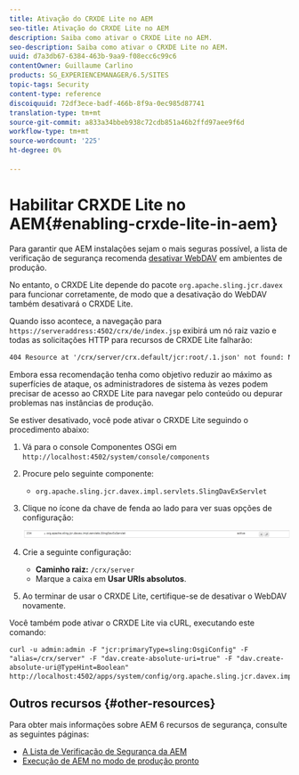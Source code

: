 ```yaml
---
title: Ativação do CRXDE Lite no AEM
seo-title: Ativação do CRXDE Lite no AEM
description: Saiba como ativar o CRXDE Lite no AEM.
seo-description: Saiba como ativar o CRXDE Lite no AEM.
uuid: d7a3db67-6384-463b-9aa9-f08ecc6c99c6
contentOwner: Guillaume Carlino
products: SG_EXPERIENCEMANAGER/6.5/SITES
topic-tags: Security
content-type: reference
discoiquuid: 72df3ece-badf-466b-8f9a-0ec985d87741
translation-type: tm+mt
source-git-commit: a833a34bbeb938c72cdb851a46b2ffd97aee9f6d
workflow-type: tm+mt
source-wordcount: '225'
ht-degree: 0%

---
```



# Habilitar CRXDE Lite no AEM{#enabling-crxde-lite-in-aem}

Para garantir que AEM instalações sejam o mais seguras possível, a lista de verificação de segurança recomenda [desativar WebDAV](/help/sites-administering/security-checklist.md#disable-webdav) em ambientes de produção.

No entanto, o CRXDE Lite depende do pacote `org.apache.sling.jcr.davex` para funcionar corretamente, de modo que a desativação do WebDAV também desativará o CRXDE Lite.

Quando isso acontece, a navegação para `https://serveraddress:4502/crx/de/index.jsp` exibirá um nó raiz vazio e todas as solicitações HTTP para recursos de CRXDE Lite falharão:

```xml
404 Resource at '/crx/server/crx.default/jcr:root/.1.json' not found: No resource found
```

Embora essa recomendação tenha como objetivo reduzir ao máximo as superfícies de ataque, os administradores de sistema às vezes podem precisar de acesso ao CRXDE Lite para navegar pelo conteúdo ou depurar problemas nas instâncias de produção.

Se estiver desativado, você pode ativar o CRXDE Lite seguindo o procedimento abaixo:

1. Vá para o console Componentes OSGi em `http://localhost:4502/system/console/components`
1. Procure pelo seguinte componente:

   * `org.apache.sling.jcr.davex.impl.servlets.SlingDavExServlet`

1. Clique no ícone da chave de fenda ao lado para ver suas opções de configuração:

   ![chlimage_1-80](assets/chlimage_1-80a.png)

1. Crie a seguinte configuração:

   * **Caminho raiz:** `/crx/server`
   * Marque a caixa em **Usar URIs absolutos**.

1. Ao terminar de usar o CRXDE Lite, certifique-se de desativar o WebDAV novamente.

Você também pode ativar o CRXDE Lite via cURL, executando este comando:

```shell
curl -u admin:admin -F "jcr:primaryType=sling:OsgiConfig" -F "alias=/crx/server" -F "dav.create-absolute-uri=true" -F "dav.create-absolute-uri@TypeHint=Boolean" http://localhost:4502/apps/system/config/org.apache.sling.jcr.davex.impl.servlets.SlingDavExServlet
```

## Outros recursos {#other-resources}

Para obter mais informações sobre AEM 6 recursos de segurança, consulte as seguintes páginas:

* [A Lista de Verificação de Segurança da AEM](/help/sites-administering/security-checklist.md)
* [Execução de AEM no modo de produção pronto](/help/sites-administering/production-ready.md)

